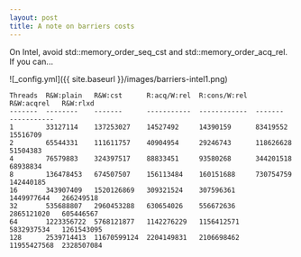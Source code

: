 ```yaml
---
layout: post
title: A note on barriers costs
---
```


On Intel, avoid std::memory_order_seq_cst and std::memory_order_acq_rel. If you can...

![_config.yml]({{ site.baseurl }}/images/barriers-intel1.png)


    Threads  R&W:plain   R&W:cst      R:acq/W:rel  R:cons/W:rel  R&W:acqrel   R&W:rlxd
    -------  --------    -------      -----------  ------------  -------      -----------
    1        33127114    137253027    14527492     14390159      83419552     15516709
    2        65544331    111611757    40904954     29246743      118626628    51504383
    4        76579883    324397517    88833451     93580268      344201518    68938834
    8        136478453   674507507    156113484    160151688     730754759    142440185
    16       343907409   1520126869   309321524    307596361     1449977644   266249518
    32       535688807   2960453288   630654026    556672636     2865121020   605446567
    64       1223356722  5768121877   1142276229   1156412571    5832937534   1261543095
    128      2539714413  11670599124  2204149831   2106698462    11955427568  2328507084

